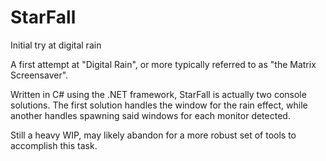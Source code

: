 # StarFall
Initial try at digital rain

A first attempt at "Digital Rain", or more typically referred to as "the Matrix Screensaver".

Written in C# using the .NET framework, StarFall is actually two console solutions. The first solution handles the window for the rain effect, 
while another handles spawning said windows for each monitor detected.

Still a heavy WIP, may likely abandon for a more robust set of tools to accomplish this task. 
